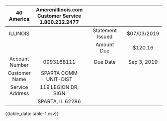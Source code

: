 | 40 <br> America | Amerenillinois.com Customer Service 1.800.232.2477 |  |  |  |  |
| :--: | :--: | :--: | :--: | :--: | :--: |
| ILLINOIS |  |  | Statement Issued |  | $07/03/2019 |
|  |  |  | Amount Due |  | \$120.16 |
| Account Number | 0993168111 |  | Due Date |  | Sep 3, 2019 |
| Customer Name | SPARTA COMM UNIT-DIST |  |  |  |  |
| Service Address | 119 LEGION DR, SIGN |  |  |  |  |
|  | SPARTA, IL 62286 |  |  |  |  |


{{table_data: table-1.csv}}
